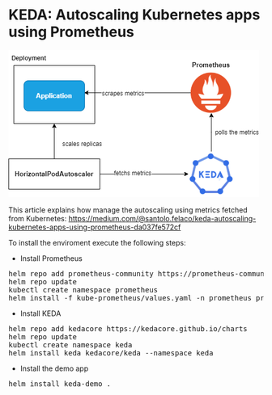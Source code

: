 # KEDA: Autoscaling Kubernetes apps using Prometheus



![alt diagram](diagram.png)

This article explains how manage the autoscaling using metrics fetched from Kubernetes: https://medium.com/@santolo.felaco/keda-autoscaling-kubernetes-apps-using-prometheus-da037fe572cf

To install the enviroment execute the following steps:

* Install Prometheus
<pre>
helm repo add prometheus-community https://prometheus-community.github.io/helm-charts 
helm repo update
kubectl create namespace prometheus
helm install -f kube-prometheus/values.yaml -n prometheus prometheus prometheus-community/kube-prometheus-stack 
</pre>

* Install KEDA

<pre>
helm repo add kedacore https://kedacore.github.io/charts
helm repo update
kubectl create namespace keda
helm install keda kedacore/keda --namespace keda
</pre>

* Install the demo app
<pre>
helm install keda-demo .
</pre>
